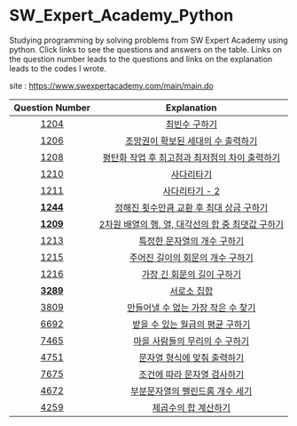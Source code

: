 # SW_Expert_Academy_Python

Studying programming by solving problems from SW Expert Academy using python. Click links to see the questions and answers on the table. Links on the question number leads to the questions and links on the explanation leads to the codes I wrote.

site : https://www.swexpertacademy.com/main/main.do

|Question Number|Explanation|
|:-:|:-:|
|[1204](https://www.swexpertacademy.com/main/code/problem/problemDetail.do?contestProbId=AV13zo1KAAACFAYh&categoryId=AV13zo1KAAACFAYh&categoryType=CODE)|[최빈수 구하기](https://github.com/Peter-Roh/SW_Expert_Academy_Python/blob/master/1204.py)|
|[1206](https://www.swexpertacademy.com/main/code/problem/problemDetail.do?contestProbId=AV134DPqAA8CFAYh)|[조망권이 확보된 세대의 수 출력하기](https://github.com/Peter-Roh/SW_Expert_Academy_Python/blob/master/1206.py)|
|[1208](https://www.swexpertacademy.com/main/code/problem/problemDetail.do?contestProbId=AV139KOaABgCFAYh)|[평탄화 작업 후 최고점과 최저점의 차이 출력하기](https://github.com/Peter-Roh/SW_Expert_Academy_Python/blob/master/1208.py)|
|[1210](https://swexpertacademy.com/main/code/problem/problemDetail.do?contestProbId=AV14ABYKADACFAYh)|[사다리타기](https://github.com/Peter-Roh/SW_Expert_Academy_Python/blob/master/1210.py)|
|[1211](https://swexpertacademy.com/main/code/problem/problemDetail.do?contestProbId=AV14BgD6AEECFAYh)|[사다리타기 - 2](https://github.com/Peter-Roh/SW_Expert_Academy_Python/blob/master/1211.py)|
|[**1244**](https://www.swexpertacademy.com/main/code/problem/problemDetail.do?contestProbId=AV15Khn6AN0CFAYD)|[정해진 횟수만큼 교환 후 최대 상금 구하기](https://github.com/Peter-Roh/SW_Expert_Academy_Python/blob/master/1244.py)|
|[**1209**](https://swexpertacademy.com/main/code/problem/problemDetail.do?contestProbId=AV13_BWKACUCFAYh&categoryId=AV13_BWKACUCFAYh&categoryType=CODE)|[2차원 배열의 행, 열, 대각선의 합 중 최댓값 구하기](https://github.com/Peter-Roh/SW_Expert_Academy_Python/blob/master/1209.py)|
|[1213](https://swexpertacademy.com/main/code/problem/problemDetail.do?contestProbId=AV14P0c6AAUCFAYi#)|[특정한 문자열의 개수 구하기](https://github.com/Peter-Roh/SW_Expert_Academy_Python/blob/master/1213.py)|
|[1215](https://swexpertacademy.com/main/code/problem/problemDetail.do?contestProbId=AV14QpAaAAwCFAYi)|[주어진 길이의 회문의 개수 구하기](https://github.com/Peter-Roh/SW_Expert_Academy_Python/blob/master/1215.py)|
|[1216](https://swexpertacademy.com/main/code/problem/problemDetail.do?contestProbId=AV14Rq5aABUCFAYi)|[가장 긴 회문의 길이 구하기](https://github.com/Peter-Roh/SW_Expert_Academy_Python/blob/master/1216.py)|
|[**3289**](https://swexpertacademy.com/main/code/problem/problemDetail.do?contestProbId=AWBJKA6qr2oDFAWr)|[서로소 집합](https://github.com/Peter-Roh/SW_Expert_Academy_Python/blob/master/3289.py)|
|[3809](https://swexpertacademy.com/main/code/problem/problemDetail.do?contestProbId=AWHz7xD6A20DFAVB&categoryId=AWHz7xD6A20DFAVB&categoryType=CODE)|[만들어낼 수 없는 가장 작은 수 찾기](https://github.com/Peter-Roh/SW_Expert_Academy_Python/blob/master/3809.py)|
|[6692](https://swexpertacademy.com/main/code/problem/problemDetail.do?contestProbId=AWdXofhKFkADFAWn&categoryId=AWdXofhKFkADFAWn&categoryType=CODE)|[받을 수 있는 월급의 평균 구하기](https://github.com/Peter-Roh/SW_Expert_Academy_Python/blob/master/6692.py)|
|[7465](https://swexpertacademy.com/main/code/problem/problemDetail.do?contestProbId=AWngfZVa9XwDFAQU&categoryId=AWngfZVa9XwDFAQU&categoryType=CODE)|[마을 사람들의 무리의 수 구하기](https://github.com/Peter-Roh/SW_Expert_Academy_Python/blob/master/7465.py)|
|[4751](https://swexpertacademy.com/main/code/problem/problemDetail.do?contestProbId=AWSNw5jKzwMDFAUr)|[문자열 형식에 맞춰 출력하기](https://github.com/Peter-Roh/SW_Expert_Academy_Python/blob/master/4751.py)|
|[7675](https://swexpertacademy.com/main/code/problem/problemDetail.do?contestProbId=AWqPvqoqSLQDFAT_)|[조건에 따라 문자열 검사하기](https://github.com/Peter-Roh/SW_Expert_Academy_Python/blob/master/7675.py)|
|[4672](https://swexpertacademy.com/main/code/problem/problemDetail.do?contestProbId=AWRKNev6fqYDFAV8&categoryId=AWRKNev6fqYDFAV8&categoryType=CODE)|[부분문자열의 팰린드롬 개수 세기](https://github.com/Peter-Roh/SW_Expert_Academy_Python/blob/master/4672.py)|
|[4259](https://swexpertacademy.com/main/code/problem/problemDetail.do?contestProbId=AWLL3yk6ALUDFAUW&categoryId=AWLL3yk6ALUDFAUW&categoryType=CODE)|[제곱수의 합 계산하기](https://github.com/Peter-Roh/SW_Expert_Academy_Python/blob/master/4259.py)|
